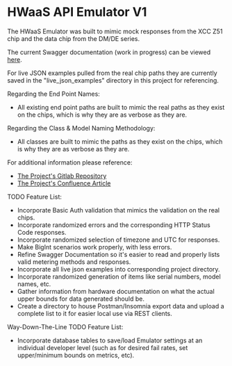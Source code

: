 # HWaaS API Emulator V1

The HWaaS Emulator was built to mimic mock responses from the XCC Z51 chip and the data chip from the DM/DE series. 

The current Swagger documentation (work in progress) can be viewed [here](https://xccapiemulator-dev-k8.dev.cloud.motorola.net/redfish/v1/Systems/1/Oem/Lenovo/Metrics/SystemInputPower).

For live JSON examples pulled from the real chip paths they are currently saved in the "live_json_examples" directory in this project for referencing.

Regarding the End Point Names:
* All existing end point paths are built to mimic the real paths as they exist on the chips, which is why they are as verbose as they are.

Regarding the Class & Model Naming Methodology:
* All classes are built to mimic the paths as they exist on the chips, which is why they are as verbose as they are.

For additional information please reference: 
* [The Project's Gitlab Repository](http://gitlab.xpaas.lenovo.com/dcg-hwaas/xccapiemulator)
* [The Project's Confluence Article](https://km.xpaas.lenovo.com/display/XMDC/HWaaS+API+Emulator)

TODO Feature List:
* Incorporate Basic Auth validation that mimics the validation on the real chips.
* Incorporate randomized errors and the corresponding HTTP Status Code responses.
* Incorporate randomized selection of timezone and UTC for responses.
* Make BigInt scenarios work properly, with less errors.
* Refine Swagger Documentation so it's easier to read and properly lists valid metering methods and responses.
* Incorporate all live json examples into corresponding project directory.
* Incorporate randomized generation of items like serial numbers, model names, etc.
* Gather information from hardware documentation on what the actual upper bounds for data generated should be.
* Create a directory to house Postman/Insomnia export data and upload a complete list to it for easier local use via REST clients.

Way-Down-The-Line TODO Feature List:
* Incorporate database tables to save/load Emulator settings at an individual developer level (such as for desired fail rates, set upper/minimum bounds on metrics, etc).